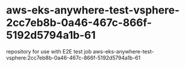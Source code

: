 # aws-eks-anywhere-test-vsphere-2cc7eb8b-0a46-467c-866f-5192d5794a1b-61
repository for use with E2E test job aws-eks-anywhere-test-vsphere:2cc7eb8b-0a46-467c-866f-5192d5794a1b-61

